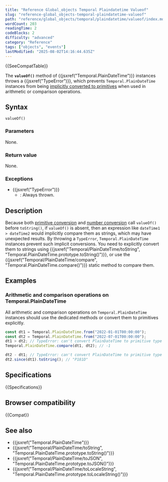 ```yaml
---
title: "Reference Global_objects Temporal Plaindatetime Valueof"
slug: "reference-global_objects-temporal-plaindatetime-valueof"
path: "reference/global_objects/temporal/plaindatetime/valueof/index.md"
wordCount: 203
readingTime: 2
codeBlocks: 2
difficulty: "advanced"
category: "Reference"
tags: ["objects", "events"]
lastModified: "2025-08-02T14:16:44.635Z"
---
```



{{SeeCompatTable}}

The **`valueOf()`** method of {{jsxref("Temporal.PlainDateTime")}} instances throws a {{jsxref("TypeError")}}, which prevents `Temporal.PlainDateTime` instances from being [implicitly converted to primitives](/en-US/docs/Web/JavaScript/Guide/Data_structures#primitive_coercion) when used in arithmetic or comparison operations.

## Syntax

```js-nolint
valueOf()
```

### Parameters

None.

### Return value

None.

### Exceptions

- {{jsxref("TypeError")}}
  - : Always thrown.

## Description

Because both [primitive conversion](/en-US/docs/Web/JavaScript/Guide/Data_structures#primitive_coercion) and [number conversion](/en-US/docs/Web/JavaScript/Reference/Global_Objects/Number#number_coercion) call `valueOf()` before `toString()`, if `valueOf()` is absent, then an expression like `dateTime1 > dateTime2` would implicitly compare them as strings, which may have unexpected results. By throwing a `TypeError`, `Temporal.PlainDateTime` instances prevent such implicit conversions. You need to explicitly convert them to strings using {{jsxref("Temporal/PlainDateTime/toString", "Temporal.PlainDateTime.prototype.toString()")}}, or use the {{jsxref("Temporal/PlainDateTime/compare", "Temporal.PlainDateTime.compare()")}} static method to compare them.

## Examples

### Arithmetic and comparison operations on Temporal.PlainDateTime

All arithmetic and comparison operations on `Temporal.PlainDateTime` instances should use the dedicated methods or convert them to primitives explicitly.

```js
const dt1 = Temporal.PlainDateTime.from("2022-01-01T00:00:00");
const dt2 = Temporal.PlainDateTime.from("2022-07-01T00:00:00");
dt1 > dt2; // TypeError: can't convert PlainDateTime to primitive type
Temporal.PlainDateTime.compare(dt1, dt2); // -1

dt2 - dt1; // TypeError: can't convert PlainDateTime to primitive type
dt2.since(dt1).toString(); // "P181D"
```

## Specifications

{{Specifications}}

## Browser compatibility

{{Compat}}

## See also

- {{jsxref("Temporal.PlainDateTime")}}
- {{jsxref("Temporal/PlainDateTime/toString", "Temporal.PlainDateTime.prototype.toString()")}}
- {{jsxref("Temporal/PlainDateTime/toJSON", "Temporal.PlainDateTime.prototype.toJSON()")}}
- {{jsxref("Temporal/PlainDateTime/toLocaleString", "Temporal.PlainDateTime.prototype.toLocaleString()")}}
